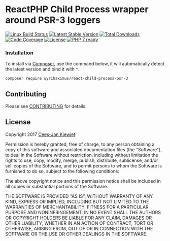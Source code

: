 # ReactPHP Child Process wrapper around PSR-3 loggers
[![Linux Build Status](https://travis-ci.org/WyriHaximus/reactphp-child-process-psr-3.png)](https://travis-ci.org/WyriHaximus/reactphp-child-process-psr-3)
[![Latest Stable Version](https://poser.pugx.org/WyriHaximus/react-child-process-psr-3/v/stable.png)](https://packagist.org/packages/WyriHaximus/react-child-process-psr-3)
[![Total Downloads](https://poser.pugx.org/WyriHaximus/react-child-process-psr-3/downloads.png)](https://packagist.org/packages/WyriHaximus/react-child-process-psr-3/stats)
[![Code Coverage](https://scrutinizer-ci.com/g/WyriHaximus/reactphp-child-process-psr-3/badges/coverage.png?b=master)](https://scrutinizer-ci.com/g/WyriHaximus/reactphp-child-process-psr-3/?branch=master)
[![License](https://poser.pugx.org/WyriHaximus/react-child-process-psr-3/license.png)](https://packagist.org/packages/wyrihaximus/react-child-process-psr-3)
[![PHP 7 ready](http://php7ready.timesplinter.ch/WyriHaximus/reactphp-child-process-psr-3/badge.svg)](https://travis-ci.org/WyriHaximus/reactphp-child-process-psr-3)

### Installation ###

To install via [Composer](http://getcomposer.org/), use the command below, it will automatically detect the latest version and bind it with `^`.

```
composer require wyrihaximus/react-child-process-psr-3 
```

## Contributing ##

Please see [CONTRIBUTING](CONTRIBUTING.md) for details.

## License ##

Copyright 2017 [Cees-Jan Kiewiet](http://wyrihaximus.net/)

Permission is hereby granted, free of charge, to any person
obtaining a copy of this software and associated documentation
files (the "Software"), to deal in the Software without
restriction, including without limitation the rights to use,
copy, modify, merge, publish, distribute, sublicense, and/or sell
copies of the Software, and to permit persons to whom the
Software is furnished to do so, subject to the following
conditions:

The above copyright notice and this permission notice shall be
included in all copies or substantial portions of the Software.

THE SOFTWARE IS PROVIDED "AS IS", WITHOUT WARRANTY OF ANY KIND,
EXPRESS OR IMPLIED, INCLUDING BUT NOT LIMITED TO THE WARRANTIES
OF MERCHANTABILITY, FITNESS FOR A PARTICULAR PURPOSE AND
NONINFRINGEMENT. IN NO EVENT SHALL THE AUTHORS OR COPYRIGHT
HOLDERS BE LIABLE FOR ANY CLAIM, DAMAGES OR OTHER LIABILITY,
WHETHER IN AN ACTION OF CONTRACT, TORT OR OTHERWISE, ARISING
FROM, OUT OF OR IN CONNECTION WITH THE SOFTWARE OR THE USE OR
OTHER DEALINGS IN THE SOFTWARE.
